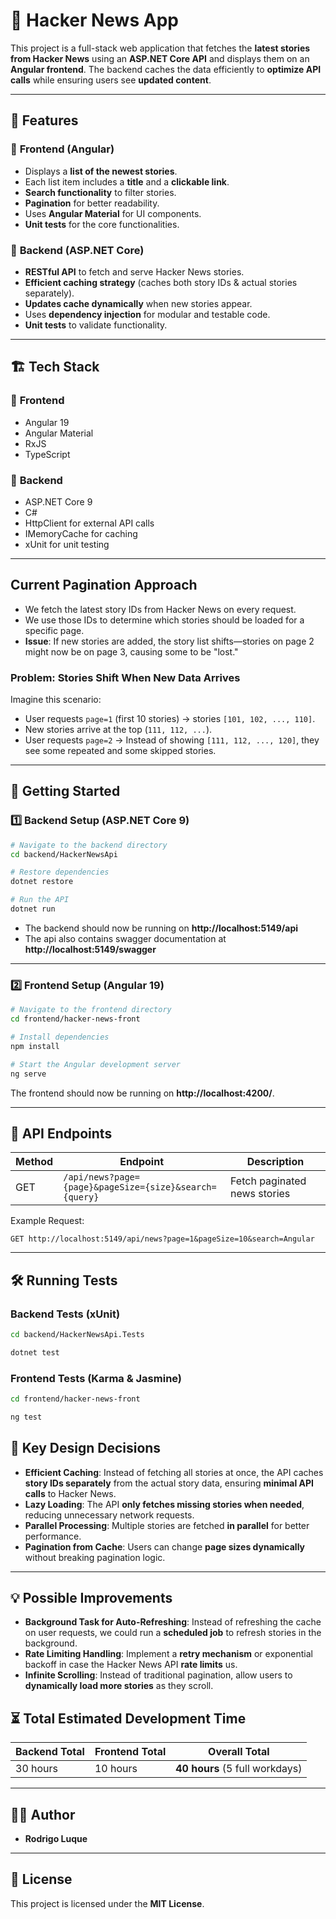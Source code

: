 # 🚀 Hacker News App

This project is a full-stack web application that fetches the **latest stories from Hacker News** using an **ASP.NET Core API** and displays them on an **Angular frontend**. The backend caches the data efficiently to **optimize API calls** while ensuring users see **updated content**.

---

## 📌 Features

### 🔹 **Frontend (Angular)**

- Displays a **list of the newest stories**.
- Each list item includes a **title** and a **clickable link**.
- **Search functionality** to filter stories.
- **Pagination** for better readability.
- Uses **Angular Material** for UI components.
- **Unit tests** for the core functionalities.

### 🔹 **Backend (ASP.NET Core)**

- **RESTful API** to fetch and serve Hacker News stories.
- **Efficient caching strategy** (caches both story IDs & actual stories separately).
- **Updates cache dynamically** when new stories appear.
- Uses **dependency injection** for modular and testable code.
- **Unit tests** to validate functionality.

---

## 🏗️ Tech Stack

### 🔹 **Frontend**

- Angular 19
- Angular Material
- RxJS
- TypeScript

### 🔹 **Backend**

- ASP.NET Core 9
- C#
- HttpClient for external API calls
- IMemoryCache for caching
- xUnit for unit testing

---

## Current Pagination Approach

- We fetch the latest story IDs from Hacker News on every request.
- We use those IDs to determine which stories should be loaded for a specific page.
- **Issue**: If new stories are added, the story list shifts—stories on page 2 might now be on page 3, causing some to be "lost."

### Problem: Stories Shift When New Data Arrives

Imagine this scenario:

- User requests `page=1` (first 10 stories) → stories `[101, 102, ..., 110]`.
- New stories arrive at the top (`111, 112, ...`).
- User requests `page=2` → Instead of showing `[111, 112, ..., 120]`, they see some repeated and some skipped stories.

---

## 🚀 Getting Started

### **1️⃣ Backend Setup** (ASP.NET Core 9)

```bash
# Navigate to the backend directory
cd backend/HackerNewsApi

# Restore dependencies
dotnet restore

# Run the API
dotnet run
```

- The backend should now be running on **http://localhost:5149/api**
- The api also contains swagger documentation at **http://localhost:5149/swagger**

---

### **2️⃣ Frontend Setup** (Angular 19)

```bash
# Navigate to the frontend directory
cd frontend/hacker-news-front

# Install dependencies
npm install

# Start the Angular development server
ng serve
```

The frontend should now be running on **http://localhost:4200/**.

---

## 📖 API Endpoints

| Method | Endpoint                                               | Description                  |
| ------ | ------------------------------------------------------ | ---------------------------- |
| GET    | `/api/news?page={page}&pageSize={size}&search={query}` | Fetch paginated news stories |

Example Request:

```
GET http://localhost:5149/api/news?page=1&pageSize=10&search=Angular
```

---

## 🛠️ Running Tests

### **Backend Tests (xUnit)**

```bash
cd backend/HackerNewsApi.Tests

dotnet test
```

### **Frontend Tests (Karma & Jasmine)**

```bash
cd frontend/hacker-news-front

ng test
```

## 🎯 Key Design Decisions

- **Efficient Caching**: Instead of fetching all stories at once, the API caches **story IDs separately** from the actual story data, ensuring **minimal API calls** to Hacker News.
- **Lazy Loading**: The API **only fetches missing stories when needed**, reducing unnecessary network requests.
- **Parallel Processing**: Multiple stories are fetched **in parallel** for better performance.
- **Pagination from Cache**: Users can change **page sizes dynamically** without breaking pagination logic.

---

## 💡 Possible Improvements

- **Background Task for Auto-Refreshing**: Instead of refreshing the cache on user requests, we could run a **scheduled job** to refresh stories in the background.
- **Rate Limiting Handling**: Implement a **retry mechanism** or exponential backoff in case the Hacker News API **rate limits** us.
- **Infinite Scrolling**: Instead of traditional pagination, allow users to **dynamically load more stories** as they scroll.

## ⏳ Total Estimated Development Time

| **Backend Total** | **Frontend Total** | **Overall Total**              |
| ----------------- | ------------------ | ------------------------------ |
| 30 hours          | 10 hours           | **40 hours** (5 full workdays) |

---

## 👨‍💻 Author

- **Rodrigo Luque**

---

## 📜 License

This project is licensed under the **MIT License**.
